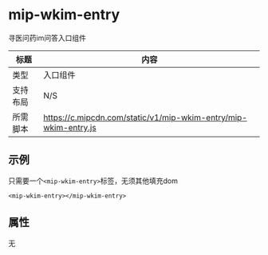 # mip-wkim-entry

寻医问药im问答入口组件

标题|内容
----|----
类型|入口组件
支持布局|N/S
所需脚本|https://c.mipcdn.com/static/v1/mip-wkim-entry/mip-wkim-entry.js

## 示例

只需要一个`<mip-wkim-entry>`标签，无须其他填充dom

```
<mip-wkim-entry></mip-wkim-entry>

```
## 属性

无